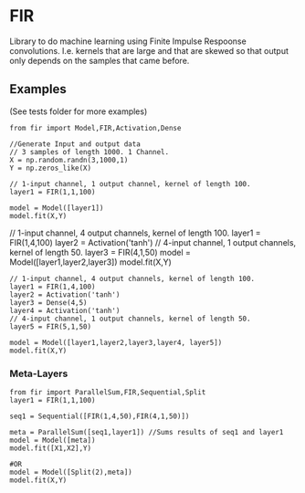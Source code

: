 
# FIR

Library to do machine learning using Finite Impulse Respoonse convolutions.
I.e. kernels that are large and that are skewed so that output only depends on the samples that came before.

## Examples
(See tests folder for more examples)
    
    from fir import Model,FIR,Activation,Dense
    
    //Generate Input and output data
    // 3 samples of length 1000. 1 Channel.
    X = np.random.randn(3,1000,1)
    Y = np.zeros_like(X)
    
    // 1-input channel, 1 output channel, kernel of length 100.
    layer1 = FIR(1,1,100)
    
    model = Model([layer1])
    model.fit(X,Y)

<!-->

     // 1-input channel, 4 output channels, kernel of length 100.
    layer1 = FIR(1,4,100)
    layer2 = Activation('tanh')
    // 4-input channel, 1 output channels, kernel of length 50.
    layer3 = FIR(4,1,50)
    
    model = Model([layer1,layer2,layer3])
    model.fit(X,Y)
    
 <!-->   
    // 1-input channel, 4 output channels, kernel of length 100.
    layer1 = FIR(1,4,100)
    layer2 = Activation('tanh')
    layer3 = Dense(4,5)
    layer4 = Activation('tanh')
    // 4-input channel, 1 output channels, kernel of length 50.
    layer5 = FIR(5,1,50)
    
    model = Model([layer1,layer2,layer3,layer4, layer5])
    model.fit(X,Y)
    
### Meta-Layers

    from fir import ParallelSum,FIR,Sequential,Split
    layer1 = FIR(1,1,100)
    
    seq1 = Sequential([FIR(1,4,50),FIR(4,1,50)])
    
    meta = ParallelSum([seq1,layer1]) //Sums results of seq1 and layer1
    model = Model([meta])
    model.fit([X1,X2],Y)
     
    #OR
    model = Model([Split(2),meta])
    model.fit(X,Y)
    
